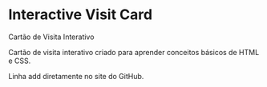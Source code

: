 # Interactive Visit Card
 Cartão de Visita Interativo 

 Cartão de visita interativo criado para aprender conceitos básicos de HTML e CSS. 

Linha add diretamente no site do GitHub. 
